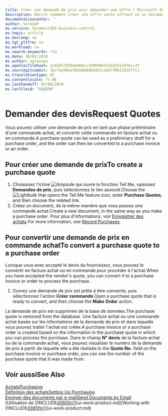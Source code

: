 ```yaml
---
title: Créer une demande de prix pour demander une offre | Microsoft Docs
description: Décrit comment créer une offre vente offrent ou un document de demande de proposition pour enregistrer votre offre à un client pour vendre des produits dans certaines conditions.
documentationcenter: ''
author: SorenGP
ms.service: dynamics365-business-central
ms.topic: article
ms.devlang: na
ms.tgt_pltfrm: na
ms.workload: na
ms.search.keywords: rfq
ms.date: 10/01/2018
ms.author: sgroespe
ms.openlocfilehash: a243df7928e6468cc3490966331b325134f6cc37
ms.sourcegitcommit: 1bcfaa99ea302e6b84b8361ca02730b135557fc1
ms.translationtype: HT
ms.contentlocale: fr-BE
ms.lasthandoff: 03/08/2019
ms.locfileid: "818239"
---
```

# <a name="request-quotes"></a><span data-ttu-id="6e0af-103">Demander des devis</span><span class="sxs-lookup"><span data-stu-id="6e0af-103">Request Quotes</span></span>
<span data-ttu-id="6e0af-104">Vous pouvez utiliser une demande de prix en tant que phase préliminaire d'une commande achat, et convertir cette commande en facture achat ou en commande.</span><span class="sxs-lookup"><span data-stu-id="6e0af-104">A purchase quote can be used as a preliminary draft for a purchase order, and the order can then be converted to a purchase invoice or an order.</span></span>


## <a name="to-create-a-purchase-quote"></a><span data-ttu-id="6e0af-105">Pour créer une demande de prix</span><span class="sxs-lookup"><span data-stu-id="6e0af-105">To create a purchase quote</span></span>
1. <span data-ttu-id="6e0af-106">Choisissez l'icône ![Ampoule qui ouvre la fonction Tell Me](media/ui-search/search_small.png "Dites-moi ce que vous voulez faire"), saisissez **Demandes de prix**, puis sélectionnez le lien associé.</span><span class="sxs-lookup"><span data-stu-id="6e0af-106">Choose the ![Lightbulb that opens the Tell Me feature](media/ui-search/search_small.png "Tell me what you want to do") icon, enter **Purchase Quotes**, and then choose the related link.</span></span>
2. <span data-ttu-id="6e0af-107">Créez un document, de la même manière que vous passez une commande achat.</span><span class="sxs-lookup"><span data-stu-id="6e0af-107">Create a new document, in the same way as you make a purchase order.</span></span> <span data-ttu-id="6e0af-108">Pour plus d'informations, voir [Enregistrer des achats](purchasing-how-record-purchases.md).</span><span class="sxs-lookup"><span data-stu-id="6e0af-108">For more information, see [Record Purchases](purchasing-how-record-purchases.md).</span></span>

## <a name="to-convert-a-purchase-quote-to-a-purchase-order"></a><span data-ttu-id="6e0af-109">Pour convertir une demande de prix en commande achat</span><span class="sxs-lookup"><span data-stu-id="6e0af-109">To convert a purchase quote to a purchase order</span></span>
<span data-ttu-id="6e0af-110">Lorsque vous avez accepté le devis du fournisseur, vous pouvez le convertir en facture achat ou en commande pour procéder à l'achat.</span><span class="sxs-lookup"><span data-stu-id="6e0af-110">When you have accepted the vendor's quote, you can convert it to a purchase invoice or order to process the purchase.</span></span>

1. <span data-ttu-id="6e0af-111">Ouvrez une demande de prix est prête à être convertie, puis sélectionnez l'action **Créer commande**.</span><span class="sxs-lookup"><span data-stu-id="6e0af-111">Open a purchase quote that is ready to convert, and then choose the **Make Order** action.</span></span>

<span data-ttu-id="6e0af-112">La demande de prix est supprimée de la base de données.</span><span class="sxs-lookup"><span data-stu-id="6e0af-112">The purchase quote is removed from the database.</span></span> <span data-ttu-id="6e0af-113">Une facture achat ou une commande achat basée sur les informations de la demande de prix et dans laquelle vous pouvez traiter l'achat est créée.</span><span class="sxs-lookup"><span data-stu-id="6e0af-113">A purchase invoice or a purchase order is created based on the information in the purchase quote in which you can process the purchase.</span></span> <span data-ttu-id="6e0af-114">Dans le champ **N° devis** de la facture achat ou de la commande achat, vous pouvez visualiser le numéro de la demande de prix à partir de laquelle elle a été réalisée.</span><span class="sxs-lookup"><span data-stu-id="6e0af-114">In the **Quote No.** field on the purchase invoice or purchase order, you can see the number of the purchase quote that it was made from.</span></span>

## <a name="see-also"></a><span data-ttu-id="6e0af-115">Voir aussi</span><span class="sxs-lookup"><span data-stu-id="6e0af-115">See Also</span></span>
[<span data-ttu-id="6e0af-116">Achats</span><span class="sxs-lookup"><span data-stu-id="6e0af-116">Purchasing</span></span>](purchasing-manage-purchasing.md)  
[<span data-ttu-id="6e0af-117">Définition des achats</span><span class="sxs-lookup"><span data-stu-id="6e0af-117">Setting Up Purchasing</span></span>](purchasing-setup-purchasing.md)  
[<span data-ttu-id="6e0af-118">Envoyer des documents par e-mail</span><span class="sxs-lookup"><span data-stu-id="6e0af-118">Send Documents by Email</span></span>](ui-how-send-documents-email.md)  
<span data-ttu-id="6e0af-119">[Utilisation de [!INCLUDE[d365fin](includes/d365fin_md.md)]](ui-work-product.md)</span><span class="sxs-lookup"><span data-stu-id="6e0af-119">[Working with [!INCLUDE[d365fin](includes/d365fin_md.md)]](ui-work-product.md)</span></span>
